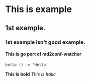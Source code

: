# This is example

## 1st example.

### 1st example isn't good example.

#### This is go port of md2conf-watcher

```
hello () -> 'Hello'
```

**This is bold**
*This is Italic*
